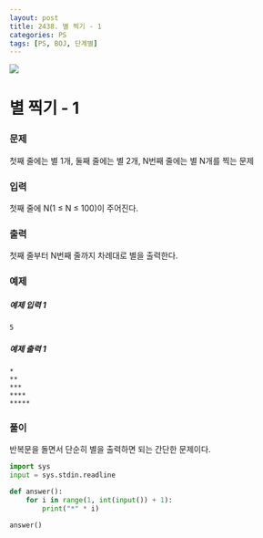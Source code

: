 ```yaml
---
layout: post
title: 2438. 별 찍기 - 1
categories: PS
tags: [PS, BOJ, 단계별]
---
```


<img src="https://onlinejudgeimages.s3-ap-northeast-1.amazonaws.com/images/boj-og.png" />

# 별 찍기 - 1

### 문제

첫째 줄에는 별 1개, 둘째 줄에는 별 2개, N번째 줄에는 별 N개를 찍는 문제

### 입력

첫째 줄에 N(1 ≤ N ≤ 100)이 주어진다.

### 출력

첫째 줄부터 N번째 줄까지 차례대로 별을 출력한다.

### 예제

##### 예제 입력 1

```
5
```

##### 예제 출력 1

```
*
**
***
****
*****
```

### 풀이

반복문을 돌면서 단순히 별을 출력하면 되는 간단한 문제이다.

```python
import sys
input = sys.stdin.readline

def answer():
    for i in range(1, int(input()) + 1):
        print("*" * i)

answer()

```
